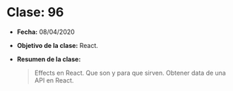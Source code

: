 # Clase: 96

- **Fecha:** 08/04/2020
- **Objetivo de la clase:** React.
- **Resumen de la clase:**

  > Effects en React. Que son y para que sirven. Obtener data de una API en React.